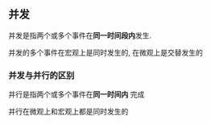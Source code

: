 ## 并发
并发是指两个或多个事件在**同一时间段内**发生. 

并发的多个事件在宏观上是同时发生的, 在微观上是交替发生的

### 并发与并行的区别

并行是指两个或多个事件在**同一时间内** 完成

并行在微观上和宏观上都是同时发生的